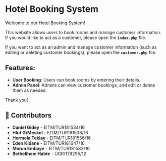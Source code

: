 # Hotel Booking System

Welcome to our Hotel Booking System!

This website allows users to book rooms and manage customer information. If you would like to act as  a customer, please open the **`index.php`** file.

If you want to act as an admin and manage customer information (such as editing or deleting customer bookings), please open the **`customer.php`** file.

## Features:
- **User Booking**: Users can book rooms by entering their details.
- **Admin Panel**: Admins can view customer bookings, and edit or delete them as needed.

 Thank you!

## 📝 Contributors  
- **Daniel Gidey** - EITM/TUR181534/16
- **Hluf G/Meskel** - EITM/TUR181538/16 
- **Hermela Teklay** - EITM/TUR181556/16
- **Eden Kidane** - EITM/TUR181647/16
- **Meron Embaye** - EITM/TUR181583/16  
- **Bethelihem Habte** - UGR/178295/12



